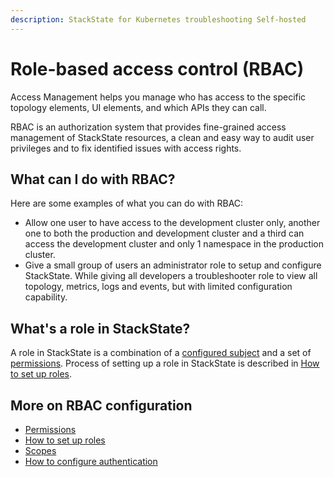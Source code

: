 ```yaml
---
description: StackState for Kubernetes troubleshooting Self-hosted
---
```


# Role-based access control (RBAC)

Access Management helps you manage who has access to the specific topology elements, UI elements, and which APIs they can call.

RBAC is an authorization system that provides fine-grained access management of StackState resources, a clean and easy way to audit user privileges and to fix identified issues with access rights.

## What can I do with RBAC?

Here are some examples of what you can do with RBAC:

* Allow one user to have access to the development cluster only, another one to both the production and development cluster and a third can access the development cluster and only 1 namespace in the production cluster.
* Give a small group of users an administrator role to setup and configure StackState. While giving all developers a troubleshooter role to view all topology, metrics, logs and events, but with limited configuration capability.

## What's a role in StackState?

A role in StackState is a combination of a [configured subject](rbac_subjects.md) and a set of [permissions](rbac_permissions.md). Process of setting up a role in StackState is described in [How to set up roles](rbac_roles.md).

## More on RBAC configuration

* [Permissions](rbac_permissions.md)
* [How to set up roles](rbac_roles.md)
* [Scopes](rbac_scopes.md)
* [How to configure authentication](../authentication/)

